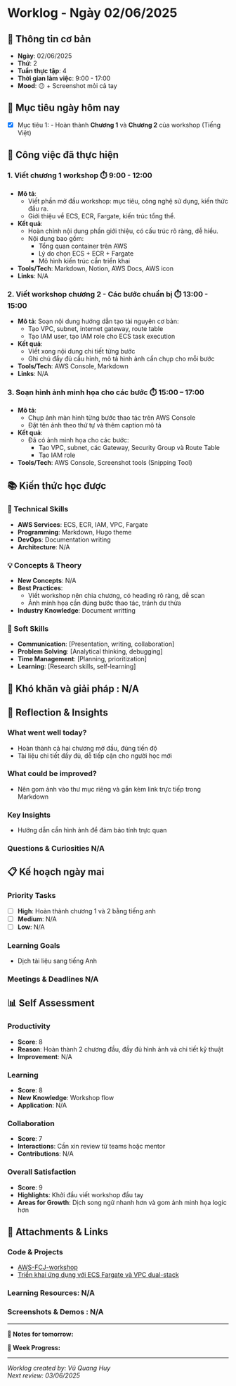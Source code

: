 # Worklog - Ngày 02/06/2025

## 📅 Thông tin cơ bản
- **Ngày**: 02/06/2025
- **Thứ**: 2
- **Tuần thực tập**: 4
- **Thời gian làm việc**: 9:00 - 17:00
- **Mood**: 😐 + Screenshot mỏi cả tay

## 🎯 Mục tiêu ngày hôm nay
- [x] Mục tiêu 1: - Hoàn thành **Chương 1** và **Chương 2** của workshop (Tiếng Việt)

## 💼 Công việc đã thực hiện

### 1. Viết chương 1 workshop ⏱️ 9:00 - 12:00
- **Mô tả**:
  - Viết phần mở đầu workshop: mục tiêu, công nghệ sử dụng, kiến thức đầu ra.
  - Giới thiệu về ECS, ECR, Fargate, kiến trúc tổng thể.
- **Kết quả**:
  - Hoàn chỉnh nội dung phần giới thiệu, có cấu trúc rõ ràng, dễ hiểu.
  - Nội dung bao gồm:
    - Tổng quan container trên AWS
    - Lý do chọn ECS + ECR + Fargate
    - Mô hình kiến trúc cần triển khai
- **Tools/Tech**: Markdown, Notion, AWS Docs, AWS icon
- **Links**: N/A

### 2. Viết workshop chương 2 - Các bước chuẩn bị ⏱️ 13:00 - 15:00
- **Mô tả**: Soạn nội dung hướng dẫn tạo tài nguyên cơ bản:
    - Tạo VPC, subnet, internet gateway, route table
    - Tạo IAM user, tạo IAM role cho ECS task execution
- **Kết quả**: 
    - Viết xong nội dung chi tiết từng bước
    - Ghi chú đầy đủ cấu hình, mô tả hình ảnh cần chụp cho mỗi bước
- **Tools/Tech**: AWS Console, Markdown
- **Links**: N/A
### 3. Soạn hình ảnh minh họa cho các bước ⏱️ 15:00 – 17:00
- **Mô tả**: 
  - Chụp ảnh màn hình từng bước thao tác trên AWS Console
  - Đặt tên ảnh theo thứ tự và thêm caption mô tả 
- **Kết quả**:
  - Đã có ảnh minh họa cho các bước:
    - Tạo VPC, subnet, các Gateway, Security Group và Route Table
    - Tạo IAM role
- **Tools/Tech**: AWS Console, Screenshot tools (Snipping Tool)
## 📚 Kiến thức học được

### 🔧 Technical Skills
- **AWS Services**: ECS, ECR, IAM, VPC, Fargate
- **Programming**: Markdown, Hugo theme
- **DevOps**: Documentation writing
- **Architecture**: N/A

### 💡 Concepts & Theory
- **New Concepts**: N/A
- **Best Practices**:  
  - Viết workshop nên chia chương, có heading rõ ràng, dễ scan
  - Ảnh minh họa cần đúng bước thao tác, tránh dư thừa
- **Industry Knowledge**: Document writting

### 🤝 Soft Skills
- **Communication**: [Presentation, writing, collaboration]
- **Problem Solving**: [Analytical thinking, debugging]
- **Time Management**: [Planning, prioritization]
- **Learning**: [Research skills, self-learning]

## 🚧 Khó khăn và giải pháp : N/A

## 💭 Reflection & Insights

### What went well today?
- Hoàn thành cả hai chương mở đầu, đúng tiến độ
- Tài liệu chi tiết đầy đủ, dễ tiếp cận cho người học mới

### What could be improved?
- Nên gom ảnh vào thư mục riêng và gắn kèm link trực tiếp trong Markdown

### Key Insights
- Hướng dẫn cần hình ảnh để đảm bảo tính trực quan 

### Questions & Curiosities N/A

## 📋 Kế hoạch ngày mai

### Priority Tasks
- [ ] **High**: Hoàn thành chương 1 và 2 bằng tiếng anh
- [ ] **Medium**: N/A
- [ ] **Low**: N/A

### Learning Goals
- Dịch tài liệu sang tiếng Anh

### Meetings & Deadlines N/A

## 📊 Self Assessment

### Productivity
- **Score**: 8
- **Reason**: Hoàn thành 2 chương đầu, đầy đủ hình ảnh và chi tiết kỹ thuật
- **Improvement**: N/A

### Learning
- **Score**: 8
- **New Knowledge**: Workshop flow
- **Application**: N/A

### Collaboration
- **Score**: 7
- **Interactions**: Cần xin review từ teams hoặc mentor
- **Contributions**: N/A

### Overall Satisfaction
- **Score**: 9
- **Highlights**: Khởi đầu viết workshop đầu tay
- **Areas for Growth**: Dịch song ngữ nhanh hơn và gom ảnh minh họa logic hơn

## 📎 Attachments & Links

### Code & Projects
- [AWS-FCJ-workshop](https://github.com/ConKhiPecPeC/AWS-FCJ-workshop.git)
- [Triển khai ứng dụng với ECS Fargate và VPC dual-stack](https://conkhipecpec.github.io/AWS-FCJ-workshop/vi/)

### Learning Resources: N/A

### Screenshots & Demos : N/A
---

**📝 Notes for tomorrow:**

**🎯 Week Progress:**

---
*Worklog created by: Vũ Quang Huy*  
*Next review: 03/06/2025*
